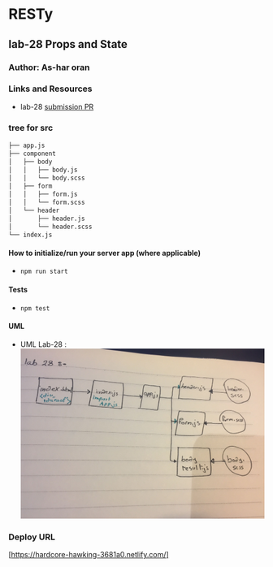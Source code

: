 # RESTy

## lab-28 Props and State

### Author: As-har oran

### Links and Resources
* lab-28 [submission PR](https://github.com/asharoran-401-advanced-javascript/resty-app/pull/1)
### tree for src
```
├── app.js
├── component
│   ├── body
│   │   ├── body.js
│   │   └── body.scss
│   ├── form
│   │   ├── form.js
│   │   └── form.scss
│   └── header
│       ├── header.js
│       └── header.scss
└── index.js
```

#### How to initialize/run your server app (where applicable)
* `npm run start`
  
#### Tests
* `npm test`

#### UML 
* UML Lab-28 : ![alt text](image/lab-28.jpg)

### Deploy URL
[https://hardcore-hawking-3681a0.netlify.com/]